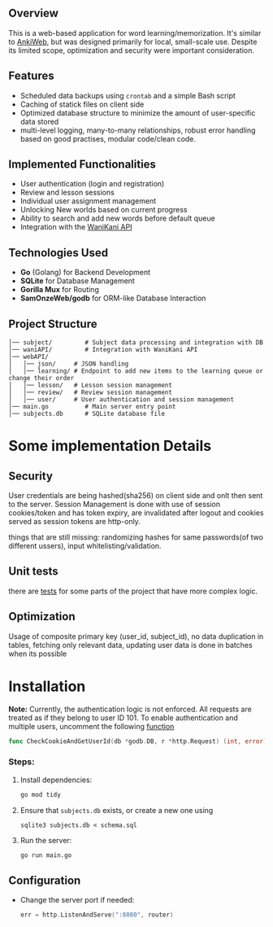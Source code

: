 ## Overview

This is a web-based application for word learning/memorization. It's similar to [AnkiWeb](https://apps.ankiweb.net/), but was designed primarily for local, small-scale use. Despite its limited scope, optimization and security were important consideration.

## Features

- Scheduled data backups using `crontab` and a simple Bash script
- Caching of statick files on client side
- Optimized database structure to minimize the amount of user-specific data stored
- multi-level logging, many-to-many relationships, robust error handling based on good practises, modular code/clean code.

## Implemented Functionalities 
- User authentication (login and registration)
- Review and lesson sessions
- Individual user assignment management
- Unlocking New worlds based on current progress
- Ability to search and add new words before default queue
- Integration with the [WaniKani API](https://docs.api.wanikani.com/20170710/#introduction)

## Technologies Used

- **Go** (Golang) for Backend Development
- **SQLite** for Database Management
- **Gorilla Mux** for Routing
- **SamOnzeWeb/godb** for ORM-like Database Interaction

## Project Structure

```
│── subject/         # Subject data processing and integration with DB
│── waniAPI/         # Integration with WaniKani API
│── webAPI/
│   │── json/     # JSON handling
│   │── learning/ # Endpoint to add new items to the learning queue or change their order
│   │── lesson/   # Lesson session management
│   │── review/   # Review session management
│   │── user/     # User authentication and session management
│── main.go          # Main server entry point
│── subjects.db      # SQLite database file
```

# Some implementation Details
## Security
User credentials are being hashed(sha256) on client side and onlt then sent to the server. Session Management is done with use of session cookies/token and has token expiry, are invalidated after logout and cookies served as session tokens are http-only.

things that are still missing: randomizing hashes for same passwords(of two different ussers), input whitelisting/validation.

## Unit tests
there are [tests](./subjects/assignment/sqlInterface_test.go) for some parts of the project that have more complex logic.

## Optimization
Usage of composite primary key (user_id, subject_id), no data duplication in tables, fetching only relevant data, updating user data is done in batches when its possible

# Installation

**Note:** Currently, the authentication logic is not enforced. All requests are treated as if they belong to user ID 101. To enable authentication and multiple users, uncomment the following [function](./webAPI/user/func.go)
  ```go
  func CheckCookieAndGetUserId(db *godb.DB, r *http.Request) (int, error)
  ```

### Steps:
1. Install dependencies:
   ```sh
   go mod tidy
   ```
2. Ensure that `subjects.db` exists, or create a new one using
   ```
   sqlite3 subjects.db < schema.sql
   ```
3. Run the server:
   ```sh
   go run main.go
   ```

## Configuration

- Change the server port if needed:
  ```go
  err = http.ListenAndServe(":8080", router)
  ```

